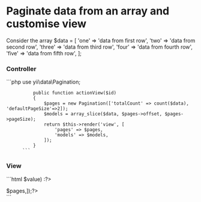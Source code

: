 <h1>Paginate data from an array and customise view</h1>

<div>
Consider the array  
$data = [
          'one' => 'data from first row',
          'two' => 'data from second row',
          'three' => 'data from third row',
          'four' => 'data from fourth row',
          'five' => 'data from fifth row',
          ];
</div>
<h3>Controller</h3>
          ```php
          use yii\data\Pagination;

              public function actionView($id)
              {
                  $pages = new Pagination(['totalCount' => count($data), 'defaultPageSize'=>2]);
                  $models = array_slice($data, $pages->offset, $pages->pageSize);
                  return $this->render('view', [
                      'pages' => $pages,
                      'models' => $models,
                  ]);
              }
          ```
 
 
<h3>View</h3>
```html
          <?php
          use yii\widgets\LinkPager;
          ?>
          <?php foreach ($models as $key => $value) :?>
          <p><?=$value?></p>
          <?php endforeach?>
          <div class="pagination col-md-12 text-center">
              <?= LinkPager::widget(['pagination' => $pages,]);?> 
          </div>
```
